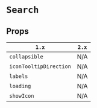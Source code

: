 # `Search`

## Props

| `1.x`                  | `2.x` |
| ---------------------- | ----- |
| `collapsible`          | N/A   |
| `iconTooltipDirection` | N/A   |
| `labels`               | N/A   |
| `loading`              | N/A   |
| `showIcon`             | N/A   |
